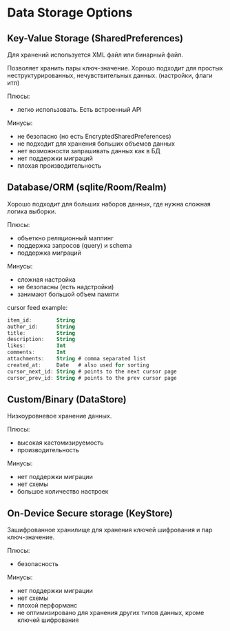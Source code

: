 # Data Storage Options

## Key-Value Storage (SharedPreferences)

Для хранений используется XML файл или бинарный файл.

Позволяет хранить пары ключ-значение. Хорошо подходит для простых неструктурированных, нечувствительных данных. (настройки, флаги итп)

Плюсы:

- легко использовать. Есть встроенный API

Минусы:

- не безопасно (но есть EncryptedSharedPreferences)
- не подходит для хранения больших объемов данных
- нет возможности запрашивать данных как в БД
- нет поддержки миграций
- плохая производительность

## Database/ORM (sqlite/Room/Realm)

Хорошо подходит для больших наборов данных, где нужна сложная логика выборки.

Плюсы:

- объеткно реляционный маппинг
- поддержка запросов (query) и schema
- поддержка миграций

Минусы:

- сложная настройка
- не безопасны (есть надстройки)
- занимают большой объем памяти

cursor feed example:

```Kotlin
item_id:        String
author_id:      String
title:          String
description:    String
likes:          Int
comments:       Int
attachments:    String # comma separated list
created_at:     Date   # also used for sorting
cursor_next_id: String # points to the next cursor page
cursor_prev_id: String # points to the prev cursor page
```

## Custom/Binary (DataStore)

Низкоуровневое хранение данных.

Плюсы:

- высокая кастомизируемость
- производительность

Минусы:

- нет поддержки миграции
- нет схемы
- большое количество настроек

## On-Device Secure storage (KeyStore)

Зашифрованное хранилище для хранения ключей шифрования и пар ключ-значение.

Плюсы:

- безопасность

Минусы:

- нет поддержки миграции
- нет схемы
- плохой перформанс
- не оптимизировано для хранения других типов данных, кроме ключей шифрования

